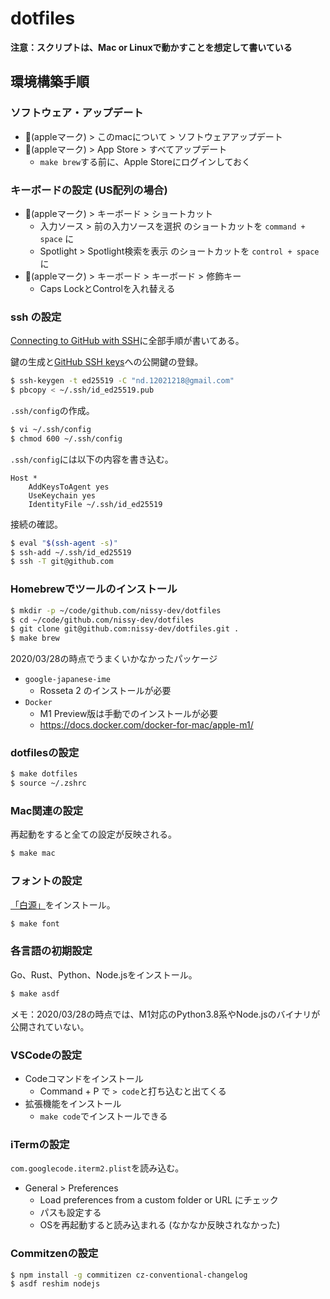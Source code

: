# dotfiles

**注意：スクリプトは、Mac or Linuxで動かすことを想定して書いている**

## 環境構築手順

### ソフトウェア・アップデート

- (appleマーク) > このmacについて > ソフトウェアアップデート
- (appleマーク) > App Store > すべてアップデート
  - `make brew`する前に、Apple Storeにログインしておく


### キーボードの設定 (US配列の場合)

- (appleマーク) > キーボード > ショートカット
  - 入力ソース > 前の入力ソースを選択 のショートカットを `command + space` に
  - Spotlight > Spotlight検索を表示 のショートカットを `control + space` に
- (appleマーク) > キーボード > キーボード > 修飾キー
  - Caps LockとControlを入れ替える 

### ssh の設定

[Connecting to GitHub with SSH](https://docs.github.com/en/github/authenticating-to-github/connecting-to-github-with-ssh)に全部手順が書いてある。

鍵の生成と[GitHub SSH keys](https://github.com/settings/keys)への公開鍵の登録。

```sh
$ ssh-keygen -t ed25519 -C "nd.12021218@gmail.com"
$ pbcopy < ~/.ssh/id_ed25519.pub
```

`.ssh/config`の作成。

```sh
$ vi ~/.ssh/config
$ chmod 600 ~/.ssh/config
```

`.ssh/config`には以下の内容を書き込む。
```
Host *
    AddKeysToAgent yes
    UseKeychain yes
    IdentityFile ~/.ssh/id_ed25519
```

接続の確認。

```sh
$ eval "$(ssh-agent -s)"
$ ssh-add ~/.ssh/id_ed25519
$ ssh -T git@github.com
```

### Homebrewでツールのインストール

```sh
$ mkdir -p ~/code/github.com/nissy-dev/dotfiles
$ cd ~/code/github.com/nissy-dev/dotfiles 
$ git clone git@github.com:nissy-dev/dotfiles.git .
$ make brew
```

2020/03/28の時点でうまくいかなかったパッケージ

- `google-japanese-ime`
  - Rosseta 2 のインストールが必要
- `Docker`
  - M1 Preview版は手動でのインストールが必要
  - https://docs.docker.com/docker-for-mac/apple-m1/

### dotfilesの設定

```sh
$ make dotfiles
$ source ~/.zshrc
```

### Mac関連の設定

再起動をすると全ての設定が反映される。

```sh
$ make mac
```

### フォントの設定

[「白源」](https://github.com/yuru7/HackGen)をインストール。

```sh
$ make font
```

### 各言語の初期設定

Go、Rust、Python、Node.jsをインストール。

```sh
$ make asdf
```

メモ：2020/03/28の時点では、M1対応のPython3.8系やNode.jsのバイナリが公開されていない。

### VSCodeの設定

- Codeコマンドをインストール
  - Command + P で `> code`と打ち込むと出てくる
- 拡張機能をインストール
  - `make code`でインストールできる

### iTermの設定

`com.googlecode.iterm2.plist`を読み込む。

- General > Preferences
  - Load preferences from a custom folder or URL にチェック
  - パスも設定する
  - OSを再起動すると読み込まれる (なかなか反映されなかった)

### Commitzenの設定

```sh
$ npm install -g commitizen cz-conventional-changelog
$ asdf reshim nodejs
```
